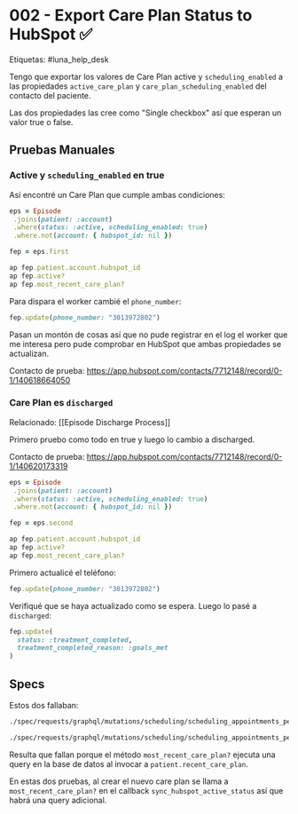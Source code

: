 # 002 - Export Care Plan Status to HubSpot ✅

Etiquetas: #luna_help_desk

Tengo que exportar los valores de Care Plan active y `scheduling_enabled` a las propiedades `active_care_plan` y `care_plan_scheduling_enabled` del contacto del paciente.

Las dos propiedades las cree como "Single checkbox" así que esperan un valor true o false.

## Pruebas Manuales

### Active y `scheduling_enabled` en true

Así encontré un Care Plan que cumple ambas condiciones:
```ruby
eps = Episode
 .joins(patient: :account)
 .where(status: :active, scheduling_enabled: true)
 .where.not(account: { hubspot_id: nil })

fep = eps.first

ap fep.patient.account.hubspot_id
ap fep.active?
ap fep.most_recent_care_plan?
```

Para dispara el worker cambié el `phone_number`:
```ruby
fep.update(phone_number: "3013972802")
```

Pasan un montón de cosas así que no pude registrar en el log el worker que me interesa pero pude comprobar en HubSpot que ambas propiedades se actualizan.

Contacto de prueba: https://app.hubspot.com/contacts/7712148/record/0-1/140618664050

### Care Plan es `discharged`

Relacionado: [[Episode Discharge Process]]

Primero pruebo como todo en true y luego lo cambio a discharged.

Contacto de prueba: https://app.hubspot.com/contacts/7712148/record/0-1/140620173319

```ruby
eps = Episode
 .joins(patient: :account)
 .where(status: :active, scheduling_enabled: true)
 .where.not(account: { hubspot_id: nil })

fep = eps.second

ap fep.patient.account.hubspot_id
ap fep.active?
ap fep.most_recent_care_plan?
```

Primero actualicé el teléfono:
```ruby
fep.update(phone_number: "3013972802")
```

Verifiqué que se haya actualizado como se espera. Luego lo pasé a `discharged`:
```ruby
fep.update(
  status: :treatment_completed,
  treatment_completed_reason: :goals_met
)
```

## Specs

Estos dos fallaban:
```bash
./spec/requests/graphql/mutations/scheduling/scheduling_appointments_performance_spec.rb:66

./spec/requests/graphql/mutations/scheduling/scheduling_appointments_performance_spec.rb:127
```

Resulta que fallan porque el método `most_recent_care_plan?` ejecuta una query en la base de datos al invocar a `patient.recent_care_plan`.

En estas dos pruebas, al crear el nuevo care plan se llama a `most_recent_care_plan?` en el callback `sync_hubspot_active_status` así que habrá una query adicional.